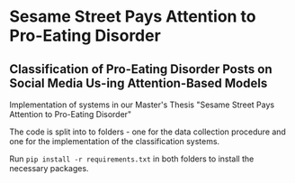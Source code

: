 # Sesame Street Pays Attention to Pro-Eating Disorder
## Classification of Pro-Eating Disorder Posts on Social Media Us-ing Attention-Based Models
Implementation of systems in our Master's Thesis "Sesame Street Pays Attention to Pro-Eating Disorder"

The code is split into to folders - one for the data collection procedure and one for the implementation of the classification systems.

Run `pip install -r requirements.txt` in both folders to install the necessary packages.
